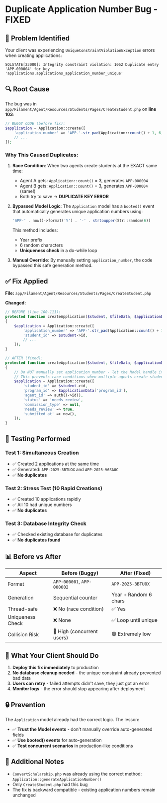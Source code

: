 # Duplicate Application Number Bug - FIXED

## 🐛 Problem Identified

Your client was experiencing `UniqueConstraintViolationException` errors when creating applications:

```
SQLSTATE[23000]: Integrity constraint violation: 1062 Duplicate entry 'APP-000004' for key 'applications.applications_application_number_unique'
```

## 🔍 Root Cause

The bug was in `app/Filament/Agent/Resources/Students/Pages/CreateStudent.php` on **line 103**:

```php
// BUGGY CODE (before fix):
$application = Application::create([
    'application_number' => 'APP-'.str_pad(Application::count() + 1, 6, '0', STR_PAD_LEFT),
    // ...
]);
```

### Why This Caused Duplicates:

1. **Race Condition**: When two agents create students at the EXACT same time:
   - Agent A gets: `Application::count()` = 3, generates `APP-000004`
   - Agent B gets: `Application::count()` = 3, generates `APP-000004` (same!)
   - Both try to save → **DUPLICATE KEY ERROR**

2. **Bypassed Model Logic**: The `Application` model has a `booted()` event that automatically generates unique application numbers using:
   ```php
   'APP-' . now()->format('Y') . '-' . strtoupper(Str::random(6))
   ```
   This method includes:
   - Year prefix
   - 6 random characters
   - **Uniqueness check** in a do-while loop

3. **Manual Override**: By manually setting `application_number`, the code bypassed this safe generation method.

## ✅ Fix Applied

**File:** `app/Filament/Agent/Resources/Students/Pages/CreateStudent.php`

**Changed:**
```php
// BEFORE (line 100-111):
protected function createApplication($student, $fileData, $applicationData): void
{
    $application = Application::create([
        'application_number' => 'APP-'.str_pad(Application::count() + 1, 6, '0', STR_PAD_LEFT),
        'student_id' => $student->id,
        // ...
    ]);
}

// AFTER (fixed):
protected function createApplication($student, $fileData, $applicationData): void
{
    // Do NOT manually set application_number - let the Model handle it via booted() event
    // This prevents race conditions when multiple agents create students simultaneously
    $application = Application::create([
        'student_id' => $student->id,
        'program_id' => $applicationData['program_id'],
        'agent_id' => auth()->id(),
        'status' => 'needs_review',
        'commission_type' => null,
        'needs_review' => true,
        'submitted_at' => now(),
    ]);
}
```

## 🧪 Testing Performed

### Test 1: Simultaneous Creation
- ✅ Created 2 applications at the same time
- ✅ Generated: `APP-2025-3BTUOX` and `APP-2025-V6SA0C`
- ✅ **No duplicates**

### Test 2: Stress Test (10 Rapid Creations)
- ✅ Created 10 applications rapidly
- ✅ All 10 had unique numbers
- ✅ **No duplicates**

### Test 3: Database Integrity Check
- ✅ Checked existing database for duplicates
- ✅ **No duplicates found**

## 📊 Before vs After

| Aspect | Before (Buggy) | After (Fixed) |
|--------|---------------|---------------|
| Format | `APP-000001`, `APP-000002` | `APP-2025-3BTUOX` |
| Generation | Sequential counter | Year + Random 6 chars |
| Thread-safe | ❌ No (race condition) | ✅ Yes |
| Uniqueness Check | ❌ None | ✅ Loop until unique |
| Collision Risk | 🔴 High (concurrent users) | 🟢 Extremely low |

## 🎯 What Your Client Should Do

1. **Deploy this fix immediately** to production
2. **No database cleanup needed** - the unique constraint already prevented bad data
3. **Users can retry** - failed attempts didn't save, they just got an error
4. **Monitor logs** - the error should stop appearing after deployment

## 🔒 Prevention

The `Application` model already had the correct logic. The lesson:
- ✅ **Trust the Model events** - don't manually override auto-generated fields
- ✅ **Use booted() events** for auto-generation
- ✅ **Test concurrent scenarios** in production-like conditions

## 📝 Additional Notes

- `ConvertScholarship.php` was already using the correct method: `Application::generateApplicationNumber()`
- Only `CreateStudent.php` had this bug
- The fix is backward compatible - existing application numbers remain unchanged

